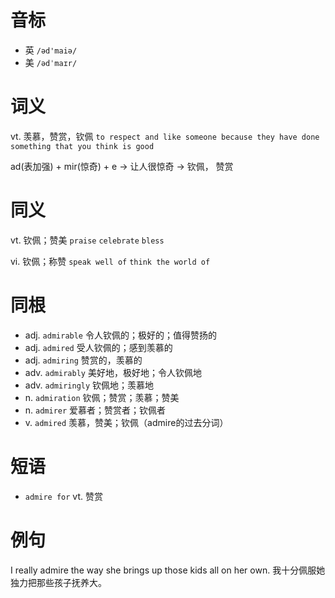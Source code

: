 # 音标

- 英 `/əd'maiə/`
- 美 `/ədˈmaɪr/`

# 词义

vt. 羡慕，赞赏，钦佩
`to respect and like someone because they have done something that you think is good`



ad(表加强) + mir(惊奇) + e → 让人很惊奇 → 钦佩， 赞赏

# 同义

vt. 钦佩；赞美
`praise` `celebrate` `bless`

vi. 钦佩；称赞
`speak well of` `think the world of`

# 同根

- adj. `admirable` 令人钦佩的；极好的；值得赞扬的
- adj. `admired` 受人钦佩的；感到羡慕的
- adj. `admiring` 赞赏的，羡慕的
- adv. `admirably` 美好地，极好地；令人钦佩地
- adv. `admiringly` 钦佩地；羡慕地
- n. `admiration` 钦佩；赞赏；羡慕；赞美
- n. `admirer` 爱慕者；赞赏者；钦佩者
- v. `admired` 羡慕，赞美；钦佩（admire的过去分词）

# 短语

- `admire for` vt. 赞赏

# 例句

I really admire the way she brings up those kids all on her own.
我十分佩服她独力把那些孩子抚养大。



